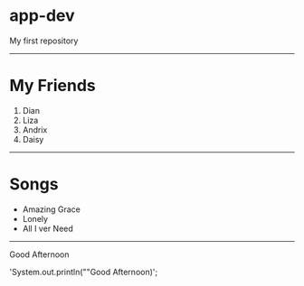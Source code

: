 # app-dev
My first repository


***
# My Friends

1. Dian
2. Liza
3. Andrix
4. Daisy


***

# Songs

- Amazing Grace
- Lonely
- All I ver Need


***

Good Afternoon

'System.out.println(""Good Afternoon)';
